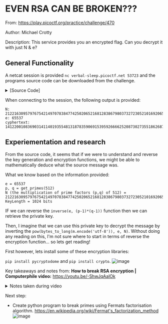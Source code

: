 <h1>EVEN RSA CAN BE BROKEN???</h1>

From: https://play.picoctf.org/practice/challenge/470

Author: Michael Crotty

Description: This service provides you an encrypted flag. Can you decrypt it with just N & e?

<h2>General Functionality</h2>

A netcat session is provided `nc verbal-sleep.picoctf.net 53723` and the programs source code can be downloaded from the challenge.

<details>
  <summary>[Source Code]
  </summary>
  
```
from sys import exit
from Crypto.Util.number import bytes_to_long, inverse
from setup import get_primes

e = 65537

def gen_key(k):
    """
    Generates RSA key with k bits
    """
    p,q = get_primes(k//2)
    N = p*q
    d = inverse(e, (p-1)*(q-1))

    return ((N,e), d)

def encrypt(pubkey, m):
    N,e = pubkey
    return pow(bytes_to_long(m.encode('utf-8')), e, N)

def main(flag):
    pubkey, _privkey = gen_key(1024)
    encrypted = encrypt(pubkey, flag) 
    return (pubkey[0], encrypted)

if __name__ == "__main__":
    flag = open('flag.txt', 'r').read()
    flag = flag.strip()
    N, cypher  = main(flag)
    print("N:", N)
    print("e:", e)
    print("cyphertext:", cypher)
    exit()
```
  
</details>

When connecting to the session, the following output is provided:
```
N: 21221630957976754214970783847742502065216812838679803732723052101692065654802835928739864576541365042832832333147154528905382496245223133324395030303392946
e: 65537
cyphertext: 14122001083690314114019355481318783590691539592666625208730273551862687121567174034584226311975431224378334933816636723598193649527456758876648464108277553
```

<h2>Experiementation and research</h2>

From the source code, it seems that if we were to understand and reverse the key generation and encryption functions, we might be able to mathematically deduce what the source message was. 

What we know based on the information provided:

```
e = 65537
p, q = get_primes(512)
N (the multiplication of prime factors (p,q) of 512) = 21221630957976754214970783847742502065216812838679803732723052101692065654802835928739864576541365042832832333147154528905382496245223133324395030303392946
KeyLength = 1024 bits
```

IF we can reverse the `inverse(e, (p-1)*(q-1))` function then we can retrieve the private key.

Then, I imagine that we can use this private key to decrypt the message by inverting the `pow(bytes_to_long(m.encode('utf-8')), e, N)`. Without doing any reading on this, I'm not sure where to start in terms of reverse the encryption function... so lets get reading!

First however, lets install some of these encryption libraries:

`pip install pycryptodome` and `pip install crypto`.
![image](https://github.com/user-attachments/assets/485516da-0f39-4d80-9454-e899d04ec5f3)

Key takeaways and notes from: **How to break RSA encryption | Computerphile video:** https://youtu.be/-ShwJqAalOk
<details>
  <summary> Notes taken during video
  </summary>
  
- Sign something using private key (d) (hiddne information)
- Verify the signiture using the public key (e, N) (public information).
- E is usually 65537
- N is calculating p * q which are prime numbers that are randomly generated. N can be multiple thousand bits long.
- Its possible that weak values for p and q can be found when a bad library is used to generate these random numbers
- Once we know p and q, we can calculate Euler's Totient which is = (p-1) * (q-1).
- e * d is congruent to 1 (mod totient(N)
- We want to find some number which when we multiply by e we get an intermediate value which when we reduce by the mod we get 1 again. If we find this then we would have found the private key.
- There exist other ways to calcualte the totient of N, IE brute foce, but this is unrealistic computationally.
- The fastest alternative is to factor N into p and q.
- Fermats factorisation algorithm can be used to break down p and q.
- N = a^2 - b^2 = (a+b)(a-b)
- b^2 = a^2 - N
- Let then test the sqrt(all integers of a squared minus N) the result when sqrt'd needs to be an integer and if it isn't we test the next integer (+1)
- Once you discover 'a' and 'b', you can do (a+b)(a-b) to get p and q which can then be used to calculate the private key.
</details>

Next step:
- Create python program to break primes using Fermats factorisation algorithm. https://en.wikipedia.org/wiki/Fermat's_factorization_method
![image](https://github.com/user-attachments/assets/5603ef36-beb4-4087-bfdd-cacb46f05148)


